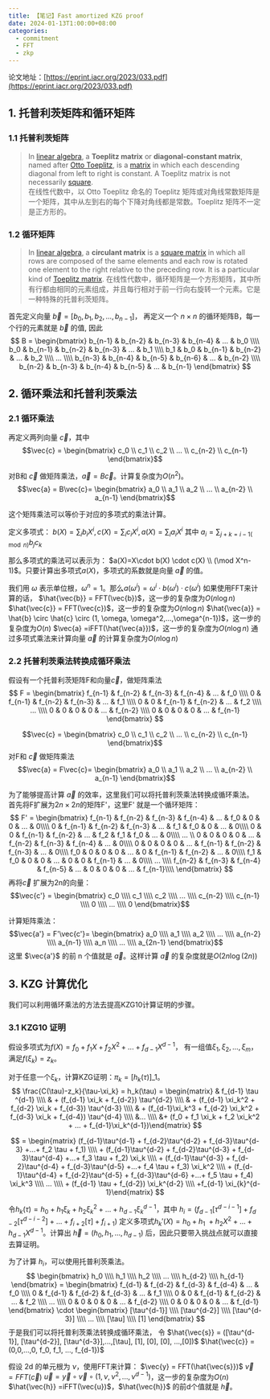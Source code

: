 ```yaml
---
title: 【笔记】Fast amortized KZG proof
date: 2024-01-13T1:00:00+08:00
categories:
  - commitment
  - FFT
  - zkp
---
```



论文地址：[https://eprint.iacr.org/2023/033.pdf](https://eprint.iacr.org/2023/033.pdf)
## 1. 托普利茨矩阵和循环矩阵
### 1.1 托普利茨矩阵
> In [linear algebra](https://en.wikipedia.org/wiki/Linear_algebra "Linear algebra"), a **Toeplitz matrix** or **diagonal-constant matrix**, named after [Otto Toeplitz](https://en.wikipedia.org/wiki/Otto_Toeplitz "Otto Toeplitz"), is a [matrix](https://en.wikipedia.org/wiki/Matrix_(mathematics) "Matrix (mathematics)") in which each descending diagonal from left to right is constant. A Toeplitz matrix is not necessarily [square](https://en.wikipedia.org/wiki/Square_matrix "Square matrix").  
> 在线性代数中，以 Otto Toeplitz 命名的 Toeplitz 矩阵或对角线常数矩阵是一个矩阵，其中从左到右的每个下降对角线都是常数。Toeplitz 矩阵不一定是正方形的。
### 1.2 循环矩阵
> In [linear algebra](https://en.wikipedia.org/wiki/Linear_algebra "Linear algebra"), a **circulant matrix** is a [square matrix](https://en.wikipedia.org/wiki/Square_matrix "Square matrix") in which all rows are composed of the same elements and each row is rotated one element to the right relative to the preceding row. It is a particular kind of [Toeplitz matrix](https://en.wikipedia.org/wiki/Toeplitz_matrix "Toeplitz matrix").
> 在线性代数中，循环矩阵是一个方形矩阵，其中所有行都由相同的元素组成，并且每行相对于前一行向右旋转一个元素。它是一种特殊的托普利茨矩阵。

首先定义向量 $\vec{b} = [b_0, b_1, b_2,...,b_{n-1}]$，
再定义一个 $n \times n$ 的循环矩阵B，每一个行的元素就是 $\vec{b}$ 的值, 因此
$$
B = \begin{bmatrix} 
b_{n-1} & b_{n-2} & b_{n-3} & b_{n-4} & ... & b_0 \\\\ 
b_0 & b_{n-1} & b_{n-2} & b_{n-3} & ... & b_1 \\\\ 
b_1 & b_0 & b_{n-1} & b_{n-2} &  ... & b_2  \\\\ 
... \\\\ 
b_{n-3} & b_{n-4} & b_{n-5} & b_{n-6} & ... & b_{n-2} \\\\ 
b_{n-2} & b_{n-3} & b_{n-4} & b_{n-5} & ... & b_{n-1}
\end{bmatrix} 
$$

## 2. 循环乘法和托普利茨乘法
### 2.1 循环乘法
再定义两列向量 $\vec{c}$，其中
$$\vec{c} = \begin{bmatrix} c_0 \\ c_1 \\ c_2  \\ ... \\ c_{n-2} \\ c_{n-1} \end{bmatrix}$$

对B和 $\vec{c}$ 做矩阵乘法，$\vec{a} = B\vec{c}$。计算复杂度为$O(n^2)$。
$$\vec{a} = B\vec{c}= \begin{bmatrix} a_0 \\ a_1 \\ a_2  \\ ... \\ a_{n-2} \\ a_{n-1} \end{bmatrix}$$

这个矩阵乘法可以等价于对应的多项式的乘法计算。

定义多项式：
$b(X) = \sum_{i} b_i X^i, c(X) = \sum_{i}c_iX^i, a(X)=\sum_{i}a_iX^i$
其中 $a_i = \sum_{j+k =i-1  (\mod n)}b_jc_k$

那么多项式的乘法可以表示为： $a(X)=X\cdot b(X) \cdot c(X) \\ (\mod X^n-1)$。只要计算出多项式$a(X)$，多项式的系数就是向量 $\vec{a}$ 的值。

我们用 $\omega$ 表示单位根，$\omega^n=1$。那么$a(\omega^i) = \omega^i \cdot b(\omega^i) \cdot c(\omega^i)$
如果使用FFT来计算的话，
$\hat{\vec{b}} = FFT(\vec{b})$，这一步的复杂度为$O(n\log n)$
$\hat{\vec{c}} = FFT(\vec{c})$，这一步的复杂度为$O(n\log n)$
$\hat{\vec{a}} = \hat{b} \circ \hat{c} \circ (1, \omega, \omega^2,...,\omega^{n-1})$，这一步的复杂度为$O(n)$
$\vec{a} =iFFT(\hat{\vec{a}})$，这一步的复杂度为$O(n\log n)$
通过多项式乘法来计算向量 $\vec{a}$ 的计算复杂度为$O(n\log n)$

### 2.2 托普利茨乘法转换成循环乘法
假设有一个托普利茨矩阵F和向量$\vec{c}$，做矩阵乘法
$$
F = \begin{bmatrix} 
f_{n-1} & f_{n-2} & f_{n-3} & f_{n-4} & ... & f_0 \\\\ 
0 & f_{n-1} & f_{n-2} & f_{n-3} & ... & f_1 \\\\ 
0 & 0 & f_{n-1} & f_{n-2} &  ... & f_2  \\\\ 
... \\\\ 
0 & 0 & 0 & 0 & ... & f_{n-2} \\\\ 
0 & 0 & 0 & 0 & ... & f_{n-1}
\end{bmatrix} 
$$

$$\vec{c} = \begin{bmatrix} c_0 \\ c_1 \\ c_2  \\ ... \\ c_{n-2} \\ c_{n-1} \end{bmatrix}$$对F和 $\vec{c}$ 做矩阵乘法
$$\vec{a} = F\vec{c}= \begin{bmatrix} a_0 \\ a_1 \\ a_2  \\ ... \\ a_{n-2} \\ a_{n-1} \end{bmatrix}$$

为了能够提高计算 $\vec{a}$ 的效率，这里我们可以将托普利茨乘法转换成循环乘法。
首先将F扩展为$2n \times 2n$的矩阵F'，这里F' 就是一个循环矩阵：
$$
F' = \begin{bmatrix} 
f_{n-1} & f_{n-2} & f_{n-3} & f_{n-4} & ... & f_0 & 0 & 0 & ... & 0\\\\ 
0 & f_{n-1} & f_{n-2} & f_{n-3} & ... & f_1 & f_0 & 0 & ... & 0\\\\
0 & 0 & f_{n-1} & f_{n-2} &  ... & f_2 & f_1 & f_0 & ... & 0\\\\
... \\ 
0 & 0 & 0 & 0 & ... & f_{n-2} & f_{n-3} & f_{n-4} & ... & 0\\\\ 
0 & 0 & 0 & 0 & ... & f_{n-1} & f_{n-2} & f_{n-3} & ... & 0\\\\ 
f_0 & 0 & 0 & 0 & ... & 0 & f_{n-1} & f_{n-2} & ... & 0\\\\ 
f_1 & f_0 & 0 & 0 & ... & 0 & 0 & f_{n-1} & ... & 0\\\\ 
... \\\\ 
f_{n-2} & f_{n-3} & f_{n-4} & f_{n-5} & ... & 0 & 0 & 0 & ... & f_{n-1}\\\\ 
\end{bmatrix} 
$$
再将$\vec{c}$ 扩展为2n的向量：
$$\vec{c'} = \begin{bmatrix} c_0 \\\\ c_1 \\\\ c_2  \\\\ ... \\\\ c_{n-2} \\\\ c_{n-1} \\\\ 0 \\\\ ... \\\\ 0 \end{bmatrix}$$

计算矩阵乘法：
$$\vec{a'} = F'\vec{c'}= \begin{bmatrix} a_0 \\\\ a_1 \\\\ a_2  \\\\ ... \\\\ a_{n-2} \\\\ a_{n-1} \\\\ a_n \\\\ ... \\\\ a_{2n-1} \end{bmatrix}$$
这里 $\vec{a'}$ 的前 n 个值就是 $\vec{a}$。这样计算 $\vec{a}$ 的复杂度就是$O(2n \log(2n))$

## 3. KZG 计算优化
我们可以利用循环乘法的方法去提高KZG10计算证明的步骤。
### 3.1 KZG10 证明
假设多项式为$f(X) = f_0 + f_1 X + f_2 X^2 + ... + f_{d-1} X^{d-1}$，
有一组值$\xi_1, \xi_2,..., \xi_m$，满足$f(\xi_k) = z_k$。

对于任意一个$\xi_k$，计算KZG证明：$\pi_k = [h_k(\tau)]\_1$。
$$
\frac{C(\tau)-z_k}{\tau-\xi_k} = h_k(\tau) = \begin{matrix} & f_{d-1} \tau ^{d-1} \\\\ & + (f_{d-1} \xi_k  + f_{d-2}) \tau^{d-2}  \\\\ & + (f_{d-1} \xi_k^2  + f_{d-2} \xi_k + f_{d-3}) \tau^{d-3}  \\\\ & + (f_{d-1}\xi_k^3 + f_{d-2} \xi_k^2 + f_{d-3} \xi_k + f_{d-4}) \tau^{d-4}  \\\\  &...  \\\\ &+ (f_0 + f_1 \xi_k  + f_2 \xi_k^2 + ... + f_{d-1}\xi_k^{d-1})\end{matrix} 
$$

$$
= \begin{matrix} (f_{d-1}\tau^{d-1} + f_{d-2}\tau^{d-2} + f_{d-3}\tau^{d-3} +...+ f_2 \tau + f_1) \\\\ + (f_{d-1}\tau^{d-2} + f_{d-2}\tau^{d-3} + f_{d-3}\tau^{d-4} +...+ f_3 \tau + f_2) \xi_k \\\\ + (f_{d-1}\tau^{d-3} + f_{d-2}\tau^{d-4} + f_{d-3}\tau^{d-5} +...+ f_4 \tau + f_3) \xi_k^2 \\\\ + (f_{d-1}\tau^{d-4} + f_{d-2}\tau^{d-5} + f_{d-3}\tau^{d-6} +...+ f_5 \tau + f_4) \xi_k^3 \\\\ ... \\\\ + (f_{d-1} \tau + f_{d-2}) \xi_k^{d-2} \\\\ +f_{d-1} \xi_{k}^{d-1}\end{matrix}
$$


令$h_k(\tau) = h_0 + h_1 \xi_k + h_2 \xi_k^2 + ... + h_{d-1} \xi_k^{d-1}$，其中 $h_i = (f_{d-1}[\tau^{d-i-1}] + f_{d-2} [\tau^{d-i-2}] + ... + f_{i+2} [\tau] + f_{i+1})$
定义多项式$h_k'(X) = h_0 + h_1 \ + h_2 X^2 + ... + h_{d-1} X^{d-1}$。计算出 $\vec{h} = (h_0, h_1,..., h_{d-1})$ 后，因此只要带入挑战点就可以直接去算证明。

为了计算 $h_i$，可以使用托普利茨乘法。
$$
\begin{bmatrix} h_0 \\\\ h_1 \\\\ h_2  \\\\ ... \\\\ h_{d-2} \\\\ h_{d-1} \end{bmatrix} = 
\begin{bmatrix} 
f_{d-1} & f_{d-2} & f_{d-3} & f_{d-4} & ... & f_0 \\\\ 
0 & f_{d-1} & f_{d-2} & f_{d-3} & ... & f_1 \\\\ 
0 & 0 & f_{d-1} & f_{d-2} &  ... & f_2  \\\\ 
... \\\\ 
0 & 0 & 0 & 0 & ... & f_{d-2} \\\\ 
0 & 0 & 0 & 0 & ... & f_{d-1}
\end{bmatrix}  \cdot 
\begin{bmatrix} [\tau^{d-1}] \\\\ [\tau^{d-2}] \\\\ [\tau^{d-3}]  \\\\ ... \\\\ [\tau] \\\\ [1] \end{bmatrix} 
$$
于是我们可以将托普利茨乘法转换成循环乘法，
令 $\hat{\vec{s}} = ([\tau^{d-1}], [\tau^{d-2}], [\tau^{d-3}],...,[\tau], [1], [0], [0], ...,[0])$
$\hat{\vec{c}} = (0,0,...,0, f_0, f_1, ..., f_{d-1})$

假设 2d 的单元根为 $\nu$，使用FFT来计算：
$\vec{y} = FFT(\hat{\vec{s}})$
$\vec{v} = FFT(\vec{c})$
$\vec{u} = \vec{y} \circ \vec{v} \circ (1, \nu, \nu^2,...,\nu^{d-1})$，这一步的复杂度为$O(n)$
$\hat{\vec{h}} =iFFT(\vec{u})$，$\hat{\vec{h}}$ 的前d个值就是 $\vec{h}$。
